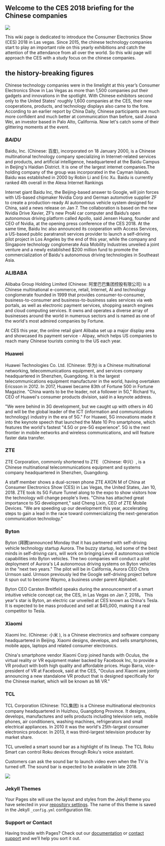 ## Welcome to the CES 2018 briefing for the Chinese companies 

<img src= "https://pic.36krcnd.com/201801/12062805/p4s80v93b03t0pec!1200">


This wiki page is dedicated to introduce the Consumer Electronics Show (CES) 2018 in Las vegas. Since 2015, the chinese technology companies start to play an important role on this yearly exhibitions and catch the attention of the attendance from all over the world. So this wiki page will approach the CES with a study focus on the chinese companies.

## the history-breaking figures
Chinese technology companies were in the limelight at this year’s Consumer Electronics Show in Las Vegas as more than 1,500 companies put their gadgets and innovations in the spotlight.
With Chinese exhibitors second only to the United States' roughly 1,600 companies at the CES, their new cooperations, products, and technology displays also came to the fore.
According to an earlier report by China Daily, Chinese participants are much more confident and much better at communication than before, said Joana Wei, an investor based in Palo Alto, California.
Now let's catch some of their glittering moments at the event.

### *BAIDU*

Baidu, Inc. (Chinese: 百度), incorporated on 18 January 2000, is a Chinese multinational technology company specializing in Internet-related services and products, and artificial intelligence, headquartered at the Baidu Campus in Beijing's Haidian District. It is one of the largest internet companies.The holding company of the group was incorporated in the Cayman Islands. Baidu was established in 2000 by Robin Li and Eric Xu. Baidu is currently ranked 4th overall in the Alexa Internet Rankings

Internet giant Baidu Inc, the Beijing-based answer to Google, will join forces with US-based chipmaker Nvidia Corp and German automotive supplier ZF to create a production-ready AI autonomous vehicle system designed for China, said a news release on Jan 7.
The collaboration is based on the new Nvidia Drive Xavier, ZF’s new ProAI car computer and Baidu’s open autonomous driving platform called Apollo, said Jensen Huang, founder and CEO of Nvidia, at the opening press conference of the CES 2018.
At the same time, Baidu Inc also announced its cooperation with Access Services, a US-based public paratransit services provider to launch a self-driving pilot project in Los Angeles by the end of this year, while the company and Singapore technology conglomerate Asia Mobility Industries unveiled a joint venture and a newly established $200 million fund to promote the commercialization of Baidu's autonomous driving technologies in Southeast Asia.

### ALIBABA

Alibaba Group Holding Limited (Chinese: 阿里巴巴集团控股有限公司) is a Chinese multinational e-commerce, retail, Internet, AI and technology conglomerate founded in 1999 that provides consumer-to-consumer, business-to-consumer and business-to-business sales services via web portals, as well as electronic payment services, shopping search engines and cloud computing services. It owns and operates a diverse array of businesses around the world in numerous sectors and is named as one of the world's most admired companies by Fortune.

At CES this year, the online retail giant Alibaba set up a major display area and showcased its payment service - Alipay, which helps US companies to reach many Chinese tourists coming to the US each year.

### Huawei

Huawei Technologies Co. Ltd. (Chinese: 华为) is a Chinese multinational networking, telecommunications equipment, and services company headquartered in Shenzhen, Guangdong. It is the largest telecommunications equipment manufacturer in the world, having overtaken Ericsson in 2012.  In 2017, Huawei became 83th of Fortune 500 in Fortune Magazine.
"China wants to be the leader, not a follower in 5G," Richard Yu, CEO of Huawei's consumer products division, said in a keynote address.

"We were behind in 3G development, but we caught up with others in 4G and will be the global leader of the ICT (information and communications technology) industry in the era of 5G."
For Huawei, 5G innovations made it into the keynote speech that launched the Mate 10 Pro smartphone, which features the world's fastest "4.5G or pre-5G experience".
5G is the next frontier in mobile networks and wireless communications, and will feature faster data transfer.

### ZTE

ZTE Corporation, commonly shortened to ZTE （Chinese: 中兴）, is a Chinese multinational telecommunications equipment and systems company headquartered in Shenzhen, Guangdong.

A staff member shows a dual-screen phone ZTE AXON M of China at Consumer Electronics Show (CES) in Las Vegas, the United States, Jan 10, 2018.
ZTE took its 5G Future Tunnel along to the expo to show visitors how the technology will change people's lives.
"China has attached great importance to 5G development," said Cheng Lixin, CEO of ZTE Mobile Devices. "We are speeding up our development this year, accelerating steps to gain a lead in the race toward commercializing the next-generation communication technology."

### Byton

Byton  (拜腾)announced Monday that it has partnered with self-driving vehicle technology startup Aurora. The buzzy startup, led some of the best minds in self-driving cars, will work on bringing Level 4 autonomous vehicle capabilities into Byton vehicles. The two companies will conduct a pilot deployment of Aurora's L4 autonomous driving systems on Byton vehicles in the "next two years." The pilot will be in California, Aurora CEO Chris Urmson said. Urmson previously led the Google self-driving project before it spun out to become Waymo, a business under parent Alphabet.

Byton CEO Carsten Breitfeld speaks during the announcement of a smart intuitive vehicle concept car, the CES, in Las Vegas on Jan 7, 2018。
This year's star is Byton, an electric car unveiled at CES known as China's Tesla. It is expected to be mass produced and sell at $45,000, making it a real competitor to Tesla.

### Xiaomi
Xiaomi Inc. (Chinese: 小米 ), is a Chinese electronics and software company headquartered in Beijing. Xiaomi designs, develops, and sells smartphones, mobile apps, laptops and related consumer electronics.

China's smartphone vendor Xiaomi Corp joined hands with Oculus, the virtual reality or VR equipment maker backed by Facebook Inc, to provide a VR product with both high quality and affordable prices.
Hugo Barra, vice-president of VR at Facebook, said at the CES, "Oculus and Xiaomi are jointly announcing a new standalone VR product that is designed specifically for the Chinese market, which will be known as Mi VR."

### TCL

TCL Corporation (Chinese: TCL集团) is a Chinese multinational electronics company headquartered in Huizhou, Guangdong Province. It designs, develops, manufactures and sells products including television sets, mobile phones, air conditioners, washing machines, refrigerators and small electrical appliances. In 2010 it was the world's 25th-largest consumer electronics producer. In 2013, it was third-largest television producer by market share.

TCL unveiled a smart sound bar as a highlight of its lineup. The TCL Roku Smart can control Roku devices through Roku's voice assistant.

Customers can ask the sound bar to launch video even when the TV is turned off. The sound bar is expected to be available in late 2018.

<img src= "https://sampi.co/wp-content/uploads/2014/04/china_tech.jpg"> 


### Jekyll Themes

Your Pages site will use the layout and styles from the Jekyll theme you have selected in your [repository settings](https://github.com/KunLIU2018/KunLIU2018.github.io/settings). The name of this theme is saved in the Jekyll `_config.yml` configuration file.

### Support or Contact

Having trouble with Pages? Check out our [documentation](https://help.github.com/categories/github-pages-basics/) or [contact support](https://github.com/contact) and we’ll help you sort it out.
